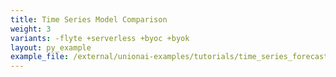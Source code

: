 ```yaml
---
title: Time Series Model Comparison
weight: 3
variants: -flyte +serverless +byoc +byok
layout: py_example
example_file: /external/unionai-examples/tutorials/time_series_forecasting/workflows/time_series_workflow.py
---
```

